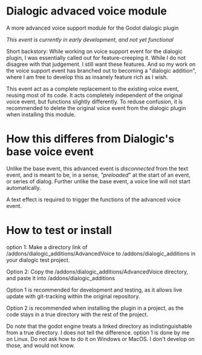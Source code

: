 # Dialogic advaced voice module
 A more advanced voice support module for the Godot dialogic plugin
 
 *This event is currently in early development, and not yet functional*
 
Short backstory:
 While working on voice support event for the dialogic plugin, I was essentially called out for feature-creeping it.
 While I do not disagree with that judgement. I still want these features.
 And so my work on the voice support event has branched out to becoming a "dialogic addition", where I am free to develop this as insanely feature rich as I wish.
 
This event act as a complete replacement to the existing voice event, reusing most of its code. It acts completely independent of the original voice event, but functions slightly differently. To reduse confusion, it is recommended to delete the original voice event from the dialogic plugin when installing this module.

# How this differes from Dialogic's base voice event

Unlike the base event, this advanced event is *disconnected* from the text event, and is meant to be, in a sense, *"preloaded*" at the start of an event, or series of dialog.
Further unlike the base event, a voice line will not start automatically.

A text effect is required to trigger the functions of the advanced voice event.

# How to test or install
option 1: Make a directory link of /addons/dialogic_additions/AdvancedVoice to /addons/dialogic_additions in your dialogic test project.

Option 2: Copy the /addons/dialogic_additions/AdvancedVoice directory, and paste it into /addons/dialogic_additions

Option 1 is recommended for development and testing, as it allows live update with git-tracking within the original repository.

Option 2 is recommended when installing the plugin in a project, as the code stays in a true directory with the rest of the project.

Do note that the godot engine treats a linked directory as indistinguishable from a true directory. I does not tell the difference.
option 1 is done by me on Linux. Do not ask how to do it on Windows or MacOS. I don't develop on those, and would not know.

